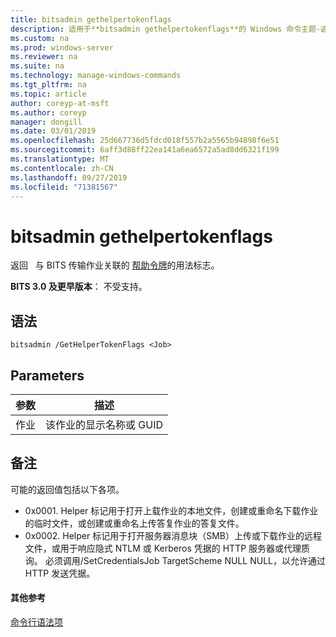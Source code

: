 ```yaml
---
title: bitsadmin gethelpertokenflags
description: 适用于**bitsadmin gethelpertokenflags**的 Windows 命令主题-返回与 BITS 传输作业关联的帮助程序令牌的用法标志。
ms.custom: na
ms.prod: windows-server
ms.reviewer: na
ms.suite: na
ms.technology: manage-windows-commands
ms.tgt_pltfrm: na
ms.topic: article
author: coreyp-at-msft
ms.author: coreyp
manager: dongill
ms.date: 03/01/2019
ms.openlocfilehash: 25d667736d5fdcd018f557b2a5565b94898f6e51
ms.sourcegitcommit: 6aff3d88ff22ea141a6ea6572a5ad8dd6321f199
ms.translationtype: MT
ms.contentlocale: zh-CN
ms.lasthandoff: 09/27/2019
ms.locfileid: "71381567"
---
```

# <a name="bitsadmin-gethelpertokenflags"></a>bitsadmin gethelpertokenflags

返回   与 BITS 传输作业关联的 [帮助令牌](/windows/desktop/bits/helper-tokens-for-bits-transfer-jobs)的用法标志。

**BITS 3.0 及更早版本**： 不受支持。

## <a name="syntax"></a>语法

```
bitsadmin /GetHelperTokenFlags <Job>
```

## <a name="parameters"></a>Parameters

|参数|描述|
|---------|-----------|
|作业|该作业的显示名称或 GUID|

## <a name="remarks"></a>备注

可能的返回值包括以下各项。

- 0x0001. Helper 标记用于打开上载作业的本地文件，创建或重命名下载作业的临时文件，或创建或重命名上传答复作业的答复文件。
- 0x0002. Helper 标记用于打开服务器消息块（SMB）上传或下载作业的远程文件，或用于响应隐式 NTLM 或 Kerberos 凭据的 HTTP 服务器或代理质询。 必须调用/SetCredentialsJob TargetScheme NULL NULL，以允许通过 HTTP 发送凭据。

#### <a name="additional-references"></a>其他参考

[命令行语法项](command-line-syntax-key.md)
